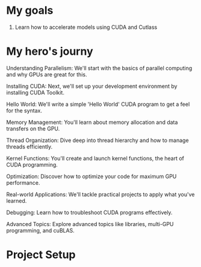 # My goals
1. Learn how to accelerate models using CUDA and Cutlass

# My hero's journy
Understanding Parallelism: We'll start with the basics of parallel computing and why GPUs are great for this.

Installing CUDA: Next, we'll set up your development environment by installing CUDA Toolkit.

Hello World: We'll write a simple 'Hello World' CUDA program to get a feel for the syntax.

Memory Management: You'll learn about memory allocation and data transfers on the GPU.

Thread Organization: Dive deep into thread hierarchy and how to manage threads efficiently.

Kernel Functions: You'll create and launch kernel functions, the heart of CUDA programming.

Optimization: Discover how to optimize your code for maximum GPU performance.

Real-world Applications: We'll tackle practical projects to apply what you've learned.

Debugging: Learn how to troubleshoot CUDA programs effectively.

Advanced Topics: Explore advanced topics like libraries, multi-GPU programming, and cuBLAS.

# Project Setup
